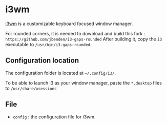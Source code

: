# i3wm
[i3wm](https://i3wm.org/) is a customizable keyboard focused window manager.

For rounded corners, it is needed to download and build this fork : `https://github.com/jbenden/i3-gaps-rounded`
After building it, copy the `i3` executable to `/usr/bin/i3-gaps-rounded`.

## Configuration location
The configuration folder is located at `~/.config/i3/`.

To be able to launch i3 as your window manager, paste the `*.desktop` files to `/usr/share/xsessions`

## File
- `config` : the configuration file for i3wm.
